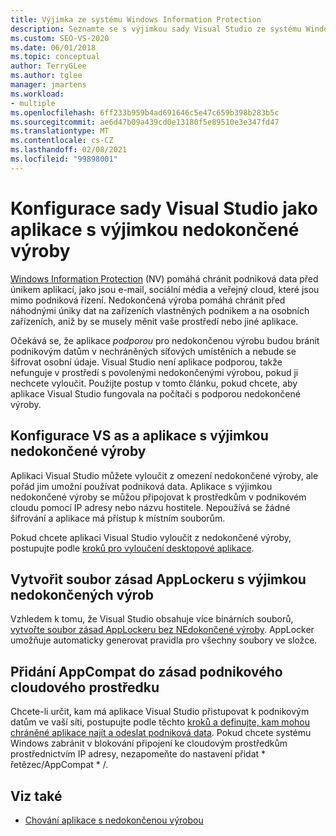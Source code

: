 ```yaml
---
title: Výjimka ze systému Windows Information Protection
description: Seznamte se s výjimkou sady Visual Studio ze systému Windows Information Protection a přitom pořád umožňuje používat podniková data.
ms.custom: SEO-VS-2020
ms.date: 06/01/2018
ms.topic: conceptual
author: TerryGLee
ms.author: tglee
manager: jmartens
ms.workload:
- multiple
ms.openlocfilehash: 6ff233b959b4ad691646c5e47c659b398b283b5c
ms.sourcegitcommit: ae6d47b09a439cd0e13180f5e89510e3e347fd47
ms.translationtype: MT
ms.contentlocale: cs-CZ
ms.lasthandoff: 02/08/2021
ms.locfileid: "99898001"
---
```

# <a name="configure-visual-studio-as-a-wip-exempt-app"></a>Konfigurace sady Visual Studio jako aplikace s výjimkou nedokončené výroby

[Windows Information Protection](/windows/security/information-protection/windows-information-protection/protect-enterprise-data-using-wip) (NV) pomáhá chránit podniková data před únikem aplikací, jako jsou e-mail, sociální média a veřejný cloud, které jsou mimo podniková řízení. Nedokončená výroba pomáhá chránit před náhodnými úniky dat na zařízeních vlastněných podnikem a na osobních zařízeních, aniž by se musely měnit vaše prostředí nebo jiné aplikace.

Očekává se, že aplikace *podporou* pro nedokončenou výrobu budou bránit podnikovým datům v nechráněných síťových umístěních a nebude se šifrovat osobní údaje. Visual Studio není aplikace podporou, takže nefunguje v prostředí s povolenými nedokončenými výrobou, pokud ji nechcete vyloučit. Použijte postup v tomto článku, pokud chcete, aby aplikace Visual Studio fungovala na počítači s podporou nedokončené výroby.

## <a name="configure-vs-as-a-wip-exempt-app"></a>Konfigurace VS as a aplikace s výjimkou nedokončené výroby

Aplikaci Visual Studio můžete vyloučit z omezení nedokončené výroby, ale pořád jim umožní používat podniková data. Aplikace s výjimkou nedokončené výroby se můžou připojovat k prostředkům v podnikovém cloudu pomocí IP adresy nebo názvu hostitele. Nepoužívá se žádné šifrování a aplikace má přístup k místním souborům.

Pokud chcete aplikaci Visual Studio vyloučit z nedokončené výroby, postupujte podle [kroků pro vyloučení desktopové aplikace](/windows/security/information-protection/windows-information-protection/create-wip-policy-using-intune-azure#exempt-apps-from-a-wip-policy).

## <a name="create-a-wip-exempt-applocker-policy-file"></a>Vytvořit soubor zásad AppLockeru s výjimkou nedokončených výrob

Vzhledem k tomu, že Visual Studio obsahuje více binárních souborů, [vytvořte soubor zásad AppLockeru bez NEdokončené výroby](/windows/security/threat-protection/windows-defender-application-control/applocker/run-the-automatically-generate-rules-wizard). AppLocker umožňuje automaticky generovat pravidla pro všechny soubory ve složce.

## <a name="add-appcompat-to-the-enterprise-cloud-resource-policy"></a>Přidání AppCompat do zásad podnikového cloudového prostředku

Chcete-li určit, kam má aplikace Visual Studio přistupovat k podnikovým datům ve vaší síti, postupujte podle těchto [kroků a definujte, kam mohou chráněné aplikace najít a odeslat podniková data](/windows/security/information-protection/windows-information-protection/create-wip-policy-using-intune-azure#choose-where-apps-can-access-enterprise-data). Pokud chcete systému Windows zabránit v blokování připojení ke cloudovým prostředkům prostřednictvím IP adresy, nezapomeňte do nastavení přidat \* řetězec/AppCompat \* /.

## <a name="see-also"></a>Viz také

- [Chování aplikace s nedokončenou výrobou](/windows/security/information-protection/windows-information-protection/app-behavior-with-wip)
